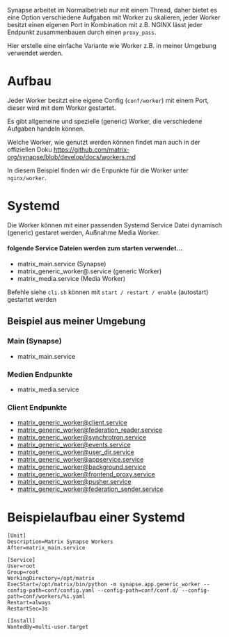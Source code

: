 Synapse arbeitet im Normalbetrieb nur mit einem Thread, daher bietet es eine Option verschiedene Aufgaben mit Worker zu skalieren, jeder Worker besitzt einen eigenen Port in 
Kombination mit z.B. NGINX lässt jeder Endpunkt zusammenbauen durch einen `proxy_pass`.

Hier erstelle eine einfache Variante wie Worker z.B. in meiner Umgebung verwendet werden.

# Aufbau 
Jeder Worker besitzt eine eigene Config (`conf/worker`) mit einem Port, dieser wird mit dem Worker gestartet.

Es gibt allgemeine und spezielle (generic) Worker, die verschiedene Aufgaben handeln können.

Welche Worker, wie genutzt werden können findet man auch in der offiziellen Doku https://github.com/matrix-org/synapse/blob/develop/docs/workers.md

In diesem Beispiel finden wir die Enpunkte für die Worker unter `nginx/worker`.

# Systemd
Die Worker können mit einer passenden Systemd Service Datei dynamisch (generic) gestaret werden, Außnahme Media Worker.

#### folgende Service Dateien werden zum starten verwendet...
- matrix_main.service (Synapse)
- matrix_generic_worker@.service (generic Worker)
- matrix_media.service (Media Worker)

Befehle siehe `cli.sh` können mit `start / restart / enable` (autostart) gestartet werden

## Beispiel aus meiner Umgebung 
### Main (Synapse)
- matrix_main.service
### Medien Endpunkte
- matrix_media.service
### Client Endpunkte
- matrix_generic_worker@client.service
- matrix_generic_worker@federation_reader.service
- matrix_generic_worker@synchrotron.service
- matrix_generic_worker@events.service
- matrix_generic_worker@user_dir.service
- matrix_generic_worker@appservice.service
- matrix_generic_worker@background.service
- matrix_generic_worker@frontend_proxy.service
- matrix_generic_worker@pusher.service
- matrix_generic_worker@federation_sender.service

# Beispielaufbau einer Systemd
```
[Unit]
Description=Matrix Synapse Workers
After=matrix_main.service

[Service]
User=root
Group=root
WorkingDirectory=/opt/matrix
ExecStart=/opt/matrix/bin/python -m synapse.app.generic_worker --config-path=conf/config.yaml --config-path=conf/conf.d/ --config-path=conf/workers/%i.yaml
Restart=always
RestartSec=3s

[Install]
WantedBy=multi-user.target
```


